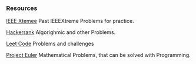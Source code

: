 
### Resources 

[IEEE Xtemee](https://csacademy.com/ieeextreme-practice/tasks/)
Past IEEEXtreme Problems for practice.

[Hackerrank](https://www.hackerrank.com)
Algorighmic and other Problems.

[Leet Code](https://leetcode.com/problemset/all/)
Problems and challenges

[Project Euler](https://projecteuler.net)
Mathematical Problems, that can be solved with Programming.


